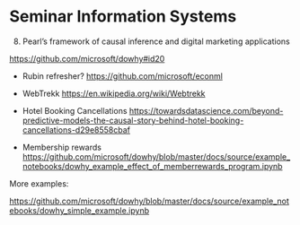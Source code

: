 # Seminar Information Systems
8. Pearl’s framework of causal inference and digital marketing applications

https://github.com/microsoft/dowhy#id20

- Rubin refresher? https://github.com/microsoft/econml
- WebTrekk https://en.wikipedia.org/wiki/Webtrekk

- Hotel Booking Cancellations https://towardsdatascience.com/beyond-predictive-models-the-causal-story-behind-hotel-booking-cancellations-d29e8558cbaf
- Membership rewards https://github.com/microsoft/dowhy/blob/master/docs/source/example_notebooks/dowhy_example_effect_of_memberrewards_program.ipynb

More examples:

https://github.com/microsoft/dowhy/blob/master/docs/source/example_notebooks/dowhy_simple_example.ipynb
